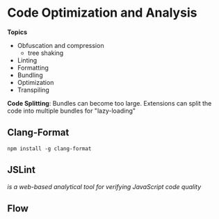 # Code Optimization and Analysis

**Topics**

- Obfuscation and compression
  - tree shaking
- Linting
- Formatting
- Bundling
- Optimization
- Transpiling

**Code Splitting**: Bundles can become too large. Extensions can split the code into multiple bundles for "lazy-loading"







## Clang-Format



`npm install -g clang-format`



## JSLint

*is a web-based analytical tool for verifying JavaScript code quality*



## Flow



